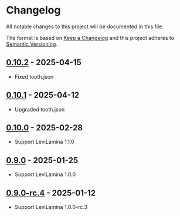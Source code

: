 # Changelog

All notable changes to this project will be documented in this file.

The format is based on [Keep a Changelog](https://keepachangelog.com/)
and this project adheres to [Semantic Versioning](https://semver.org/).

## [0.10.2] - 2025-04-15

- Fixed tooth.json

## [0.10.1] - 2025-04-12

- Upgraded tooth.json

## [0.10.0] - 2025-02-28

- Support LeviLamina 1.1.0

## [0.9.0] - 2025-01-25

- Support LeviLamina 1.0.0

## [0.9.0-rc.4] - 2025-01-12

- Support LeviLamina 1.0.0-rc.3

[0.10.2]: https://github.com/LiteLDev/LegacyRemoteCall/compare/v0.10.1...v0.10.2
[0.10.1]: https://github.com/LiteLDev/LegacyRemoteCall/compare/v0.10.0...v0.10.1
[0.10.0]: https://github.com/LiteLDev/LegacyRemoteCall/compare/v0.9.0...v0.10.0
[0.9.0]: https://github.com/LiteLDev/LegacyRemoteCall/compare/v0.9.0-rc.4...v0.9.0
[0.9.0-rc.4]: https://github.com/LiteLDev/LegacyRemoteCall/releases/tag/v0.9.0-rc.4
